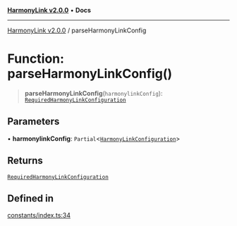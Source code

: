 [**HarmonyLink v2.0.0**](../README.md) • **Docs**

***

[HarmonyLink v2.0.0](../globals.md) / parseHarmonyLinkConfig

# Function: parseHarmonyLinkConfig()

> **parseHarmonyLinkConfig**(`harmonylinkConfig`): [`RequiredHarmonyLinkConfiguration`](../type-aliases/RequiredHarmonyLinkConfiguration.md)

## Parameters

• **harmonylinkConfig**: `Partial`\<[`HarmonyLinkConfiguration`](../interfaces/HarmonyLinkConfiguration.md)\>

## Returns

[`RequiredHarmonyLinkConfiguration`](../type-aliases/RequiredHarmonyLinkConfiguration.md)

## Defined in

[constants/index.ts:34](https://github.com/Joniii11/HarmonyLink/blob/master/src/constants/index.ts#L34)
